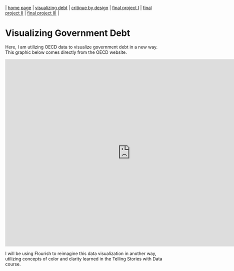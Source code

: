 | [home page](https://cmustudent.github.io/tswd-portfolio-templates/) | [visualizing debt](visualizing-government-debt) | [critique by design](critique-by-design) | [final project I](final-project-part-one) | [final project II](final-project-part-two) | [final project III](final-project-part-three) |

# Visualizing Government Debt
Here, I am utilizing OECD data to visualize government debt in a new way. This graphic below comes directly from the OECD website. 

<iframe src="https://data.oecd.org/chart/6Y2P" width="800" height="600" style="border: 0" mozallowfullscreen="true" webkitallowfullscreen="true" allowfullscreen="true"><a href="https://data.oecd.org/chart/6Y2P" target="_blank">OECD Chart: General government debt, Total, % of GDP, Annual, 2019</a></iframe>

I will be using Flourish to reimagine this data visualization in another way, utilizing concepts of color and clarity learned in the Telling Stories with Data course. 
